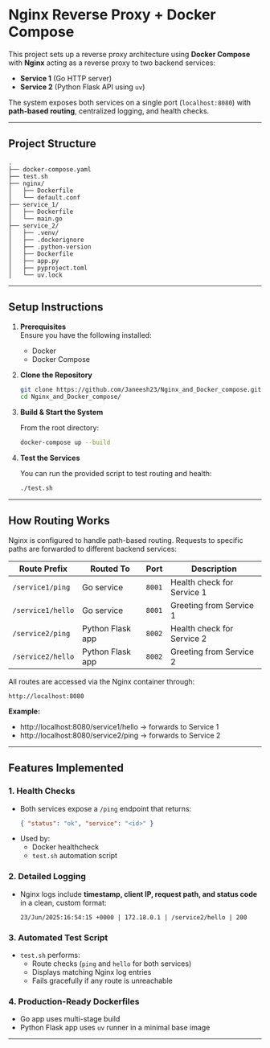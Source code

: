 # Nginx Reverse Proxy + Docker Compose

This project sets up a reverse proxy architecture using **Docker Compose** with **Nginx** acting as a reverse proxy to two backend services:

- **Service 1** (Go HTTP server)
- **Service 2** (Python Flask API using `uv`)

The system exposes both services on a single port (`localhost:8080`) with **path-based routing**, centralized logging, and health checks.

---

## Project Structure

```
.
├── docker-compose.yaml
├── test.sh
├── nginx/
│   ├── Dockerfile
│   └── default.conf
├── service_1/
│   ├── Dockerfile
│   └── main.go
├── service_2/
│   ├── .venv/
│   ├── .dockerignore
│   ├── .python-version
│   ├── Dockerfile
│   ├── app.py
│   ├── pyproject.toml
│   └── uv.lock
```

---

## Setup Instructions

1. **Prerequisites**  
   Ensure you have the following installed:
   - Docker
   - Docker Compose

2. **Clone the Repository**

   ```bash
   git clone https://github.com/Janeesh23/Nginx_and_Docker_compose.git
   cd Nginx_and_Docker_compose/
   ```

3. **Build & Start the System**

   From the root directory:

   ```bash
   docker-compose up --build
   ```

4. **Test the Services**

   You can run the provided script to test routing and health:

   ```bash
   ./test.sh
   ```

---

## How Routing Works

Nginx is configured to handle path-based routing. Requests to specific paths are forwarded to different backend services:

| Route Prefix         | Routed To        | Port     | Description                         |
|----------------------|------------------|----------|-------------------------------------|
| `/service1/ping`     | Go service       | `8001`   | Health check for Service 1          |
| `/service1/hello`    | Go service       | `8001`   | Greeting from Service 1             |
| `/service2/ping`     | Python Flask app | `8002`   | Health check for Service 2          |
| `/service2/hello`    | Python Flask app | `8002`   | Greeting from Service 2             |

All routes are accessed via the Nginx container through:

```
http://localhost:8080
```

**Example:**
- http://localhost:8080/service1/hello → forwards to Service 1
- http://localhost:8080/service2/ping → forwards to Service 2

---

## Features Implemented

### 1. **Health Checks**
- Both services expose a `/ping` endpoint that returns:
  ```json
  { "status": "ok", "service": "<id>" }
  ```
- Used by:
  - Docker healthcheck
  - `test.sh` automation script

### 2. **Detailed Logging**
- Nginx logs include **timestamp, client IP, request path, and status code** in a clean, custom format:
  ```
  23/Jun/2025:16:54:15 +0000 | 172.18.0.1 | /service2/hello | 200
  ```

### 3. **Automated Test Script**
- `test.sh` performs:
  - Route checks (`ping` and `hello` for both services)
  - Displays matching Nginx log entries
  - Fails gracefully if any route is unreachable
  

### 4. **Production-Ready Dockerfiles**
- Go app uses multi-stage build
- Python Flask app uses `uv` runner in a minimal base image

---


